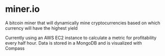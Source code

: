 # miner.io
A bitcoin miner that will dynamically mine cryptocurrencies based on which currency will have the highest yield

Currently using an AWS EC2 instance to calculate a metric for profitability every half hour.
Data is stored in a MongoDB and is visualized with Compass
